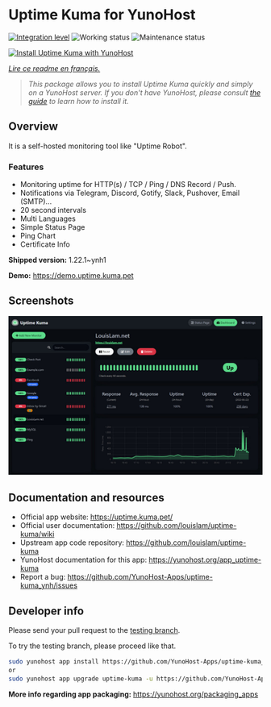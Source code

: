 <!--
N.B.: This README was automatically generated by https://github.com/YunoHost/apps/tree/master/tools/README-generator
It shall NOT be edited by hand.
-->

# Uptime Kuma for YunoHost

[![Integration level](https://dash.yunohost.org/integration/uptime-kuma.svg)](https://dash.yunohost.org/appci/app/uptime-kuma) ![Working status](https://ci-apps.yunohost.org/ci/badges/uptime-kuma.status.svg) ![Maintenance status](https://ci-apps.yunohost.org/ci/badges/uptime-kuma.maintain.svg)

[![Install Uptime Kuma with YunoHost](https://install-app.yunohost.org/install-with-yunohost.svg)](https://install-app.yunohost.org/?app=uptime-kuma)

*[Lire ce readme en français.](./README_fr.md)*

> *This package allows you to install Uptime Kuma quickly and simply on a YunoHost server.
If you don't have YunoHost, please consult [the guide](https://yunohost.org/#/install) to learn how to install it.*

## Overview

It is a self-hosted monitoring tool like "Uptime Robot".

### Features

- Monitoring uptime for HTTP(s) / TCP / Ping / DNS Record / Push.
- Notifications via Telegram, Discord, Gotify, Slack, Pushover, Email (SMTP)...
- 20 second intervals
- Multi Languages
- Simple Status Page
- Ping Chart
- Certificate Info


**Shipped version:** 1.22.1~ynh1

**Demo:** https://demo.uptime.kuma.pet

## Screenshots

![Screenshot of Uptime Kuma](./doc/screenshots/example.jpg)

## Documentation and resources

* Official app website: <https://uptime.kuma.pet/>
* Official user documentation: <https://github.com/louislam/uptime-kuma/wiki>
* Upstream app code repository: <https://github.com/louislam/uptime-kuma>
* YunoHost documentation for this app: <https://yunohost.org/app_uptime-kuma>
* Report a bug: <https://github.com/YunoHost-Apps/uptime-kuma_ynh/issues>

## Developer info

Please send your pull request to the [testing branch](https://github.com/YunoHost-Apps/uptime-kuma_ynh/tree/testing).

To try the testing branch, please proceed like that.

``` bash
sudo yunohost app install https://github.com/YunoHost-Apps/uptime-kuma_ynh/tree/testing --debug
or
sudo yunohost app upgrade uptime-kuma -u https://github.com/YunoHost-Apps/uptime-kuma_ynh/tree/testing --debug
```

**More info regarding app packaging:** <https://yunohost.org/packaging_apps>
